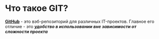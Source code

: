 # Что такое GIT?

[**GitHub**](https://github.com) - это вэб-репозиторий для различных IT-проектов. Главное его отличие - это ***удобство в использовании вне зависимости от сложности проекта***